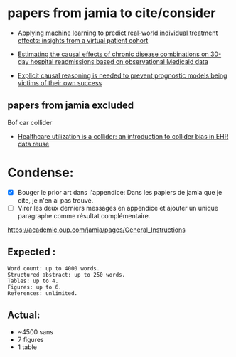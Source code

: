 # papers from jamia to cite/consider


- [Applying machine learning to predict real-world individual treatment effects: insights from a virtual patient cohort ](https://pubmed.ncbi.nlm.nih.gov/31220274/)

 
 - [Estimating the causal effects of chronic disease combinations on 30-day hospital readmissions based on observational Medicaid data](https://academic.oup.com/jamia/article/25/6/670/4677331?searchresult=1#210323777)

 - [Explicit causal reasoning is needed to prevent prognostic models being victims of their own success](https://academic.oup.com/jamia/article/26/12/1675/5625126?searchresult=1)


## papers from jamia excluded

Bof car collider 
- [Healthcare utilization is a collider: an introduction to collider bias in EHR data reuse](https://academic.oup.com/jamia/article/30/5/971/7031302?searchresult=1)

 

 # Condense:

- [x] Bouger le prior art dans l'appendice: Dans les papiers de jamia que je cite, je n'en ai pas trouvé. 
- [ ] Virer les deux derniers messages en appendice et ajouter un unique paragraphe comme résultat complémentaire. 

https://academic.oup.com/jamia/pages/General_Instructions

## Expected :
    Word count: up to 4000 words.
    Structured abstract: up to 250 words.
    Tables: up to 4.
    Figures: up to 6.
    References: unlimited.

## Actual:

- ~4500 sans
- 7 figures 
- 1 table

 